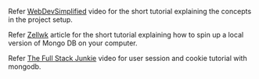 Refer [WebDevSimplified](https://www.youtube.com/watch?v=fgTGADljAeg) video for the short tutorial explaining the concepts in the project setup.

Refer [Zellwk](https://zellwk.com/blog/local-mongodb/) article for the short tutorial explaining how to spin up a local version of Mongo DB on your computer.

Refer [The Full Stack Junkie](https://www.youtube.com/watch?v=TDe7DRYK8vU&t=154s) video for user session and cookie tutorial with mongodb.